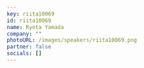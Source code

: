```yaml
---
key: riita10069
id: riita10069
name: Ryota Yamada
company: ""
photoURL: /images/speakers/riita10069.png
partner: false
socials: []
---
```

